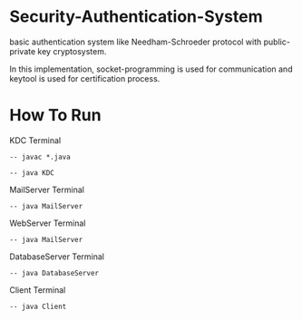 # Security-Authentication-System
basic authentication system like Needham-Schroeder protocol with public-private key cryptosystem.

In this implementation, socket-programming is used for communication and keytool is used for certification process.

# How To Run
KDC Terminal

    -- javac *.java
    
    -- java KDC
    
MailServer Terminal

    -- java MailServer
    
WebServer Terminal

    -- java MailServer
    
DatabaseServer Terminal

    -- java DatabaseServer
    
Client Terminal

    -- java Client
